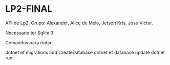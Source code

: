 # LP2-FINAL
API de Lp2, Grupo: Alexander, Alice de Melo, Jefson Kris, José Victor.

Necessario ter Sqlite 3

Comandos para rodar:

dotnet ef migrations add CreateDatabase
dotnet ef database update
dotnet run
